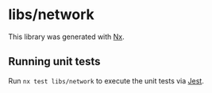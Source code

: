 # libs/network

This library was generated with [Nx](https://nx.dev).

## Running unit tests

Run `nx test libs/network` to execute the unit tests via [Jest](https://jestjs.io).
